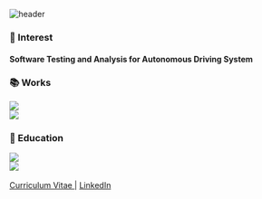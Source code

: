 ![header](https://capsule-render.vercel.app/api?type=waving&color=023059&height=300&section=header&text=Seong-deok&fontColor=FFFF&fontSize=90)

### 🚗 Interest

#### Software Testing and Analysis for Autonomous Driving System

### 📚 Works

<a href="https://mijungk.github.io/starlab/">
<img src="https://img.shields.io/badge/ STAR LAB Graduate Student @ UNIST-EADBC6?style=for-the-badge"/>  
</a>
<br>
<a href="https://hmg-scholar.recruiter.co.kr/appsite/company/callSubPage?code1=4000&code2=4100">
<img src="https://img.shields.io/badge/ Hyundai R&D Scholarship Student-002C5F?style=for-the-badge&logo=Hyundai&logoColor=white"/>  
</a>

### 🏫 Education  

<a href="https://cse.unist.ac.kr/eng/">
<img src="https://img.shields.io/badge/M.S. Computer Engineering (2022~2024) - UNIST-44c1c4?style=for-the-badge"/>
</a>
<br>
<a href="https://computer.cnu.ac.kr/computer/en/about.do">
<img src="https://img.shields.io/badge/B.S. Computer Engineering (2016~2022) - CNU-001c54?style=for-the-badge"/>  
</a>
<br>
<br>

<a href="https://lake-blade-22f.notion.site/Seong-deok-Seo-1a061cd8d6af4cb4a3fa33a066f69a04">
  Curriculum Vitae
</a>
|
<a href="https://www.linkedin.com/in/seong-deok-seo/">
  LinkedIn
</a>
